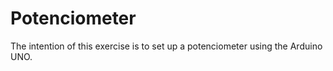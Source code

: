 # Potenciometer

The intention of this exercise is to set up a potenciometer using the Arduino UNO.
